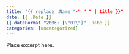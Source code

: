 ```yaml
---
title: "{{ replace .Name "-" " " | title }}"
date: {{ .Date }}
{{ dateFormat "2006: [\"01\"]" .Date }}
categories: [uncategorized]
---
```


Place excerpt here.
<!--more-->

